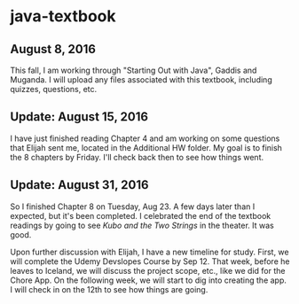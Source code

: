 # java-textbook

## August 8, 2016

This fall, I am working through "Starting Out with Java", Gaddis and Muganda.
I will upload any files associated with this textbook, including quizzes, questions, etc.

## Update: August 15, 2016

I have just finished reading Chapter 4 and am working on some questions that Elijah sent me, located in the Additional HW folder. 
My goal is to finish the 8 chapters by Friday. I'll check back then to see how things went. 

## Update: August 31, 2016

So I finished Chapter 8 on Tuesday, Aug 23. A few days later than I expected, but it's been completed. I celebrated the end of the textbook readings by going to see _Kubo and the Two Strings_ in the theater. It was good. 

Upon further discussion with Elijah, I have a new timeline for study. First, we will complete the Udemy Devslopes Course by Sep 12. That week, before he leaves to Iceland, we will discuss the project scope, etc., like we did for the Chore App. On the following week, we will start to dig into creating the app. I will check in on the 12th to see how things are going. 